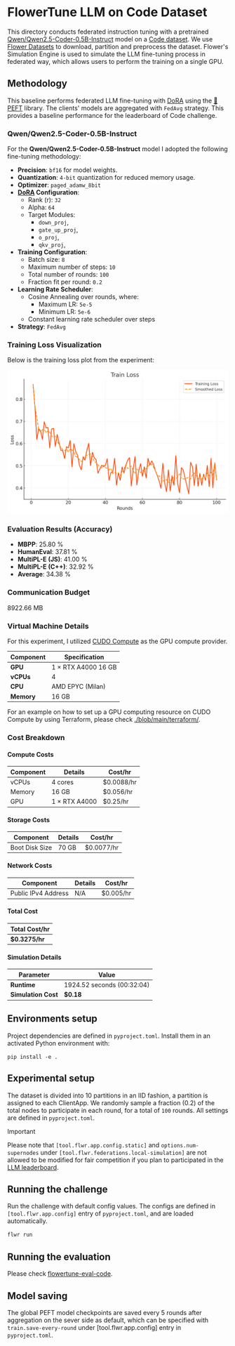 # FlowerTune LLM on Code Dataset

This directory conducts federated instruction tuning with a pretrained [Qwen/Qwen2.5-Coder-0.5B-Instruct](https://huggingface.co/Qwen/Qwen2.5-Coder-0.5B-Instruct) model on a [Code dataset](https://huggingface.co/datasets/lucasmccabe-lmi/CodeAlpaca-20k).
We use [Flower Datasets](https://flower.dev/docs/datasets/) to download, partition and preprocess the dataset.
Flower's Simulation Engine is used to simulate the LLM fine-tuning process in federated way,
which allows users to perform the training on a single GPU.


## Methodology

This baseline performs federated LLM fine-tuning with [DoRA](https://arxiv.org/abs/2402.09353) using the [🤗PEFT](https://huggingface.co/docs/peft/en/index) library.
The clients' models are aggregated with `FedAvg` strategy.
This provides a baseline performance for the leaderboard of Code challenge.

### Qwen/Qwen2.5-Coder-0.5B-Instruct

For the **Qwen/Qwen2.5-Coder-0.5B-Instruct** model I adopted the following fine-tuning methodology:

- **Precision**: `bf16` for model weights.
- **Quantization**: `4-bit` quantization for reduced memory usage.
- **Optimizer**: `paged_adamw_8bit`
- **[DoRA](https://arxiv.org/abs/2402.09353) Configuration**:
  - Rank (r): `32`
  - Alpha: `64`
  - Target Modules:
    - `down_proj`,
    - `gate_up_proj`,
    - `o_proj`,
    - `qkv_proj`,
- **Training Configuration**:
  - Batch size: `8`
  - Maximum number of steps: `10`
  - Total number of rounds: `100`
  - Fraction fit per round: `0.2`
- **Learning Rate Scheduler**:
  - Cosine Annealing over rounds, where:
    - Maximum LR: `5e-5`
    - Minimum LR: `5e-6`
  - Constant learning rate scheduler over steps
- **Strategy**: `FedAvg`

### Training Loss Visualization

Below is the training loss plot from the experiment:

![Training Loss](flowertune-eval-code/train_loss.png)

### Evaluation Results (Accuracy)

- **MBPP**:  25.80 %
- **HumanEval**: 37.81 %
- **MultiPL-E (JS)**: 41.00 %
- **MultiPL-E (C++)**: 32.92 %
- **Average**: 34.38 %

### Communication Budget

8922.66 MB

### Virtual Machine Details

For this experiment, I utilized [CUDO Compute](https://www.cudocompute.com/?via=flowertune-llm) as the GPU compute provider.

| **Component** | **Specification**    |
|---------------|----------------------|
| **GPU**       | 1 × RTX A4000 16 GB  |
| **vCPUs**     | 4                    |
| **CPU**       | AMD EPYC (Milan)     |
| **Memory**    | 16 GB                |

For an example on how to set up a GPU computing resource on CUDO Compute by using Terraform, please check [./blob/main/terraform/](./blob/main/terraform/).

### Cost Breakdown

#### Compute Costs

| **Component** | **Details**   | **Cost/hr** |
|---------------|---------------|-------------|
| vCPUs         | 4 cores       | $0.0088/hr  |
| Memory        | 16 GB         | $0.056/hr   |
| GPU           | 1 × RTX A4000  | $0.25/hr    |

#### Storage Costs

| **Component**    | **Details** | **Cost/hr** |
|------------------|-------------|-------------|
| Boot Disk Size   | 70 GB       | $0.0077/hr  |

#### Network Costs

| **Component**         | **Details** | **Cost/hr** |
|-----------------------|-------------|-------------|
| Public IPv4 Address   | N/A         | $0.005/hr   |

#### Total Cost

| **Total Cost/hr** |
|-------------------|
| **$0.3275/hr**    |

#### Simulation Details

| **Parameter**      | **Value**              |
|--------------------|------------------------|
| **Runtime**        | 1924.52 seconds (00:32:04) |
| **Simulation Cost**| **$0.18**              |

## Environments setup

Project dependencies are defined in `pyproject.toml`. Install them in an activated Python environment with:

```shell
pip install -e .
```

## Experimental setup

The dataset is divided into 10 partitions in an IID fashion, a partition is assigned to each ClientApp.
We randomly sample a fraction (0.2) of the total nodes to participate in each round, for a total of `100` rounds.
All settings are defined in `pyproject.toml`.

> [!IMPORTANT]
> Please note that `[tool.flwr.app.config.static]` and `options.num-supernodes` under `[tool.flwr.federations.local-simulation]` are not allowed to be modified for fair competition if you plan to participated in the [LLM leaderboard](https://flower.ai/benchmarks/llm-leaderboard).


## Running the challenge

Run the challenge with default config values.
The configs are defined in `[tool.flwr.app.config]` entry of `pyproject.toml`, and are loaded automatically.

```bash
flwr run
```

## Running the evaluation

Please check [flowertune-eval-code](https://github.com/ethicalabs-ai/FlowerTune-Qwen2.5-Coder-0.5B-Instruct/tree/main/flowertune-eval-code).

## Model saving

The global PEFT model checkpoints are saved every 5 rounds after aggregation on the sever side as default, which can be specified with `train.save-every-round` under [tool.flwr.app.config] entry in `pyproject.toml`.
